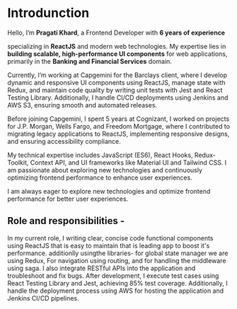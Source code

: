 Introdunction
==================

Hello, I’m **Pragati Khard**, a Frontend Developer with **6 years of experience**
 
specializing in **ReactJS** and modern web technologies. My expertise lies in **building scalable, high-performance UI components** for web applications, primarily in the **Banking and Financial Services** domain.  
 
Currently, I’m working at Capgemini for the Barclays client, where I develop dynamic and responsive UI components using ReactJS, manage state with Redux, and maintain code quality by writing unit tests with Jest and React Testing Library. Additionally, I handle CI/CD deployments using Jenkins and AWS S3, ensuring smooth and automated releases.
 
Before joining Capgemini, I spent 5 years at  Cognizant,  I worked on projects for J.P. Morgan, Wells Fargo, and Freedom Mortgage, where I contributed to migrating legacy applications to ReactJS, implementing responsive designs, and ensuring accessibility compliance.
 
My technical expertise includes JavaScript (ES6), React Hooks, Redux-Toolkit, Context API, and UI frameworks like Material UI and Tailwind CSS. I am passionate about exploring new technologies and continuously optimizing frontend performance to enhance user experiences.  
 
I am always eager to explore new technologies and optimize frontend performance for better user experiences.

Role and responsibilities -
----------------------------
In my current role, I writing clear, concise code functional components using ReactJS that is easy to maintain that is leading app to boost it's performance. additionlly usingthe libraries-  for global state manager we are using  Redux, For navigation using routing, and for handling the middleware using saga. I also integrate RESTful APIs into the application and troubleshoot and fix bugs. After development, I execute test cases using React Testing Library and Jest, achieving 85% test coverage. Additionally, I handle the deployment process using AWS for hosting the application and Jenkins CI/CD pipelines.
